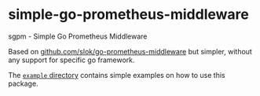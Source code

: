 # simple-go-prometheus-middleware
sgpm - Simple Go Prometheus Middleware

Based on [github.com/slok/go-prometheus-middleware](https://github.com/slok/go-prometheus-middleware) but simpler, without any support for specific go framework.

The [`example` directory](https://github.com/amopromo/simple-go-prometheus-middleware/tree/master/example) contains simple examples on how to use this package.

